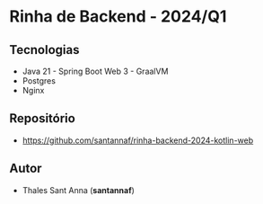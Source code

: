 # Rinha de Backend - 2024/Q1

## Tecnologias

- Java 21 - Spring Boot Web 3 - GraalVM
- Postgres
- Nginx

## Repositório

- https://github.com/santannaf/rinha-backend-2024-kotlin-web

## Autor

- Thales Sant Anna (**santannaf**)